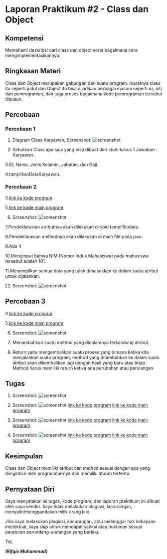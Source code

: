 # Laporan Praktikum #2 - Class dan Object

## Kompetensi

Memahami deskripsi dari class dan object serta bagaimana cara mengimplementasikannya.

## Ringkasan Materi

Class dan Object merupakan gabungan dari suatu program. Ibaratnya class itu seperti judul dan Object itu bisa dijadikan berbagai macam seperti isi, inti dari pemrograman, dan juga proses bagaimana kode pemrograman tersebut disusun.

## Percobaan

### Percobaan 1

1. Diagram Class Karyawan, Screenshot:
![screenshot](img2/Percobaan1-Nomor1.PNG)

2. Sebutkan Class apa saja yang bisa dibuat dari studi kasus 1
Jawaban : Karyawan.

3.ID, Nama, Jenis Kelamin, Jabatan, dan Gaji.

4.tampilkanDataKaryawan.

### Percobaan 2

3.[link ke kode program](../../src/2_Class_dan_Object/Percobaan2/Mahasiswa1841720065Rifqie.java)

5.[link ke kode main program](../../src/2_Class_dan_Object/Percobaan2/TestMahasiswa1841720065Rifqie.java)

6. Screenshot:
![screenshot](img2/Percobaan2-Nomor6.PNG)

7.Pendeklarasian atributnya akan dilakukan di void tampilBiodata.

8.Pendeklarasian methodnya akan dilakukan di main file pada java.

9.Ada 4

10.Menginput bahwa NIM (Nomor Induk Mahasiswa) pada mahasiswa tersebut adalah 101.

11.Menampilkan semua data yang telah dimasukkan ke dalam suatu atribut untuk dijalankan.

12. Screenshot:
![screenshot](img2/Percobaan2-Nomor12.PNG)


## Percobaan 3

3.[link ke kode program](../../src/2_Class_dan_Object/Percobaan3/Barang1841720065Rifqie.java)

5.[link ke kode main program](../../src/2_Class_dan_Object/Percobaan3/TestBarang1841720065Rifqie.java)

6. Screenshot:
![screenshot](img2/Percobaan3-Nomor6.PNG)

7. Menambahkan suatu method yang didalamnya terkandung atribut.

8. Return yaitu mengembalikan suatu proses yang dimana ketika kita menjalankan suatu program, method yang ditambahkan ke dalam suatu atribut akan dikembalikan lagi dengan hasil yang baru atau tetap. Method harus memiliki return ketika ada perubahan atau perulangan.

## Tugas

1. Screenshot:
![screenshot](img2/Tugas-Nomor1.PNG)

2. Screenshot:
![screenshot](img2/Tugas-Nomor2.PNG)
[link ke kode program](../../src/2_Class_dan_Object/Tugas1/SewaGame1841720065Rifqie.java)
[link ke kode main program](../../src/2_Class_dan_Object/Tugas1/SewaGameMain1841720065Rifqie.java)

3. Screenshot:
![screenshot](img2/Tugas-Nomor3.PNG)
[link ke kode program](../../src/2_Class_dan_Object/Tugas2/Lingkaran1841720065Rifqie.java)
[link ke kode main program](../../src/2_Class_dan_Object/Tugas2/LingkaranMain1841720065Rifqie.java)

4. Screenshot:
![screenshot](img2/Tugas-Nomor4.PNG)
[link ke kode program](../../src/2_Class_dan_Object/Tugas3/DiscountedPackage1841720065Rifqie.java)
[link ke kode main program](../../src/2_Class_dan_Object/Tugas3/DiscountedPackageMain1841720065Rifqie.java)

## Kesimpulan

Class dan Object memiliki atribut dan method sesuai dengan apa yang diinginkan oleh programmernya dan memiliki aturan tertentu.

## Pernyataan Diri

Saya menyatakan isi tugas, kode program, dan laporan praktikum ini dibuat oleh saya sendiri. Saya tidak melakukan plagiasi, kecurangan, menyalin/menggandakan milik orang lain.

Jika saya melakukan plagiasi, kecurangan, atau melanggar hak kekayaan intelektual, saya siap untuk mendapat sanksi atau hukuman sesuai peraturan perundang-undangan yang berlaku.

Ttd,

***(Rifqie Muhammad)***
